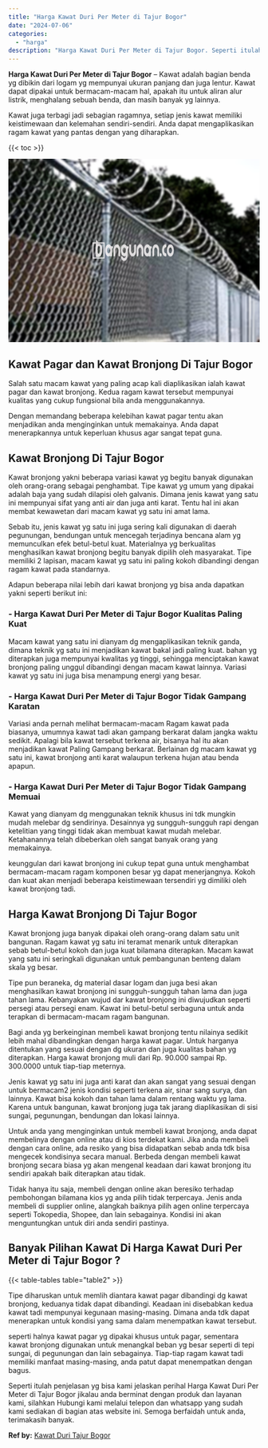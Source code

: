 ```yaml
---
title: "Harga Kawat Duri Per Meter di Tajur Bogor"
date: "2024-07-06"
categories: 
  - "harga"
description: "Harga Kawat Duri Per Meter di Tajur Bogor. Seperti itulah penjelasan yg bisa kami jelaskan perihal Harga Kawat Duri Per Meter di Tajur Bogor jikalau anda ber..."
---
```


**Harga Kawat Duri Per Meter di Tajur Bogor** – Kawat adalah bagian benda yg dibikin dari logam yg mempunyai ukuran panjang dan juga lentur. Kawat dapat dipakai untuk bermacam-macam hal, apakah itu untuk aliran alur listrik, menghalang sebuah benda, dan masih banyak yg lainnya.

Kawat juga terbagi jadi sebagian ragamnya, setiap jenis kawat memiliki keistimewaan dan kelemahan sendiri-sendiri. Anda dapat mengaplikasikan ragam kawat yang pantas dengan yang diharapkan.

{{< toc >}}

![Harga Kawat Duri Per Meter di Tajur Bogor](/images/jual-kawat-murah05.png)

## Kawat Pagar dan Kawat Bronjong Di Tajur Bogor

Salah satu macam kawat yang paling acap kali diaplikasikan ialah kawat pagar dan kawat bronjong. Kedua ragam kawat tersebut mempunyai kualitas yang cukup fungsional bila anda menggunakannya.

Dengan memandang beberapa kelebihan kawat pagar tentu akan menjadikan anda menginginkan untuk memakainya. Anda dapat menerapkannya untuk keperluan khusus agar sangat tepat guna.

## Kawat Bronjong Di Tajur Bogor

Kawat bronjong yakni beberapa variasi kawat yg begitu banyak digunakan oleh orang-orang sebagai penghambat. Tipe kawat yg umum yang dipakai adalah baja yang sudah dilapisi oleh galvanis. Dimana jenis kawat yang satu ini mempunyai sifat yang anti air dan juga anti karat. Tentu hal ini akan membat kewawetan dari macam kawat yg satu ini amat lama.

Sebab itu, jenis kawat yg satu ini juga sering kali digunakan di daerah pegunungan, bendungan untuk mencegah terjadinya bencana alam yg memunculkan efek betul-betul kuat. Materialnya yg berkualitas menghasilkan kawat bronjong begitu banyak dipilih oleh masyarakat. Tipe memiliki 2 lapisan, macam kawat yg satu ini paling kokoh dibandingi dengan ragam kawat pada standarnya.

Adapun beberapa nilai lebih dari kawat bronjong yg bisa anda dapatkan yakni seperti berikut ini:

### \- Harga Kawat Duri Per Meter di Tajur Bogor Kualitas Paling Kuat

Macam kawat yang satu ini dianyam dg mengaplikasikan teknik ganda, dimana teknik yg satu ini menjadikan kawat bakal jadi paling kuat. bahan yg diterapkan juga mempunyai kwalitas yg tinggi, sehingga menciptakan kawat bronjong paling unggul dibandingi dengan macam kawat lainnya. Variasi kawat yg satu ini juga bisa menampung energi yang besar.

### \- Harga Kawat Duri Per Meter di Tajur Bogor Tidak Gampang Karatan

Variasi anda pernah melihat bermacam-macam Ragam kawat pada biasanya, umumnya kawat tadi akan gampang berkarat dalam jangka waktu sedikit. Apalagi bila kawat tersebut terkena air, bisanya hal itu akan menjadikan kawat Paling Gampang berkarat. Berlainan dg macam kawat yg satu ini, kawat bronjong anti karat walaupun terkena hujan atau benda apapun.

### \- Harga Kawat Duri Per Meter di Tajur Bogor Tidak Gampang Memuai

Kawat yang dianyam dg menggunakan teknik khusus ini tdk mungkin mudah melebar dg sendirinya. Desainnya yg sungguh-sungguh rapi dengan ketelitian yang tinggi tidak akan membuat kawat mudah melebar. Ketahanannya telah dibeberkan oleh sangat banyak orang yang memakainya.

keunggulan dari kawat bronjong ini cukup tepat guna untuk menghambat bermacam-macam ragam komponen besar yg dapat menerjangnya. Kokoh dan kuat akan menjadi beberapa keistimewaan tersendiri yg dimiliki oleh kawat bronjong tadi.

## Harga Kawat Bronjong Di Tajur Bogor

Kawat bronjong juga banyak dipakai oleh orang-orang dalam satu unit bangunan. Ragam kawat yg satu ini teramat menarik untuk diterapkan sebab betul-betul kokoh dan juga kuat bilamana diterapkan. Macam kawat yang satu ini seringkali digunakan untuk pembangunan benteng dalam skala yg besar.

Tipe pun beraneka, dg material dasar logam dan juga besi akan menghasilkan kawat bronjong ini sungguh-sungguh tahan lama dan juga tahan lama. Kebanyakan wujud dar kawat bronjong ini diwujudkan seperti persegi atau persegi enam. Kawat ini betul-betul serbaguna untuk anda terapkan di bermacam-macam ragam bangunan.

Bagi anda yg berkeinginan membeli kawat bronjong tentu nilainya sedikit lebih mahal dibandingkan dengan harga kawat pagar. Untuk harganya ditentukan yang sesuai dengan dg ukuran dan juga kualitas bahan yg diterapkan. Harga kawat bronjong muli dari Rp. 90.000 sampai Rp. 300.0000 untuk tiap-tiap meternya.

Jenis kawat yg satu ini juga anti karat dan akan sangat yang sesuai dengan untuk bermacam2 jenis kondisi seperti terkena air, sinar sang surya, dan lainnya. Kawat bisa kokoh dan tahan lama dalam rentang waktu yg lama. Karena untuk bangunan, kawat bronjong juga tak jarang diaplikasikan di sisi sungai, pegunungan, bendungan dan lokasi lainnya.

Untuk anda yang menginginkan untuk membeli kawat bronjong, anda dapat membelinya dengan online atau di kios terdekat kami. Jika anda membeli dengan cara online, ada resiko yang bisa didapatkan sebab anda tdk bisa mengecek kondisinya secara manual. Berbeda dengan membeli kawat bronjong secara biasa yg akan mengenal keadaan dari kawat bronjong itu sendiri apakah baik diterapkan atau tidak.

Tidak hanya itu saja, membeli dengan online akan beresiko terhadap pembohongan bilamana kios yg anda pilih tidak terpercaya. Jenis anda membeli di supplier online, alangkah baiknya pilih agen online terpercaya seperti Tokopedia, Shopee, dan lain sebagainya. Kondisi ini akan menguntungkan untuk diri anda sendiri pastinya.

## Banyak Pilihan Kawat Di Harga Kawat Duri Per Meter di Tajur Bogor ?

{{< table-tables table="table2" >}}

Tipe diharuskan untuk memlih diantara kawat pagar dibandingi dg kawat bronjong, keduanya tidak dapat dibandingi. Keadaan ini disebabkan kedua kawat tadi mempunyai kegunaan masing-masing. Dimana anda tdk dapat menerapkan untuk kondisi yang sama dalam menempatkan kawat tersebut.

seperti halnya kawat pagar yg dipakai khusus untuk pagar, sementara kawat bronjong digunakan untuk menangkal beban yg besar seperti di tepi sungai, di pegunungan dan lain sebagainya. Tiap-tiap ragam kawat tadi memiliki manfaat masing-masing, anda patut dapat menempatkan dengan bagus.

Seperti itulah penjelasan yg bisa kami jelaskan perihal Harga Kawat Duri Per Meter di Tajur Bogor jikalau anda berminat dengan produk dan layanan kami, silahkan Hubungi kami melalui telepon dan whatsapp yang sudah kami sediakan di bagian atas website ini. Semoga berfaidah untuk anda, terimakasih banyak.

**Ref by:** [Kawat Duri Tajur Bogor](https://id.wikipedia.org/wiki/Kawat)
